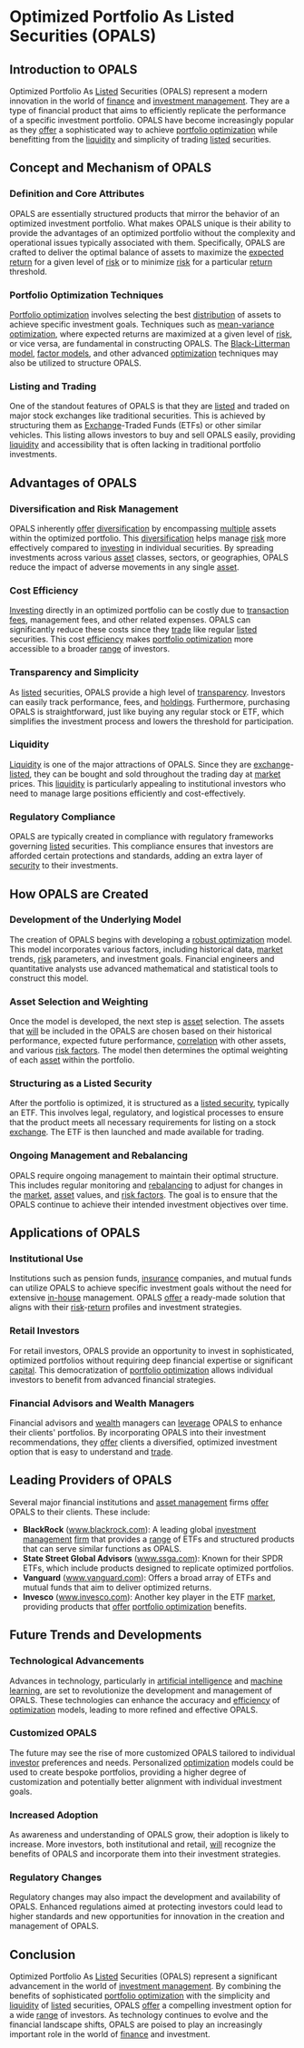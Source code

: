 # Optimized Portfolio As Listed Securities (OPALS)

## Introduction to OPALS

Optimized Portfolio As [Listed](../l/listed.md) Securities (OPALS) represent a modern innovation in the world of [finance](../f/finance.md) and [investment management](../i/investment_management.md). They are a type of financial product that aims to efficiently replicate the performance of a specific investment portfolio. OPALS have become increasingly popular as they [offer](../o/offer.md) a sophisticated way to achieve [portfolio optimization](../p/portfolio_optimization.md) while benefitting from the [liquidity](../l/liquidity.md) and simplicity of trading [listed](../l/listed.md) securities.

## Concept and Mechanism of OPALS

### Definition and Core Attributes

OPALS are essentially structured products that mirror the behavior of an optimized investment portfolio. What makes OPALS unique is their ability to provide the advantages of an optimized portfolio without the complexity and operational issues typically associated with them. Specifically, OPALS are crafted to deliver the optimal balance of assets to maximize the [expected return](../e/expected_return.md) for a given level of [risk](../r/risk.md) or to minimize [risk](../r/risk.md) for a particular [return](../r/return.md) threshold.

### Portfolio Optimization Techniques

[Portfolio optimization](../p/portfolio_optimization.md) involves selecting the best [distribution](../d/distribution.md) of assets to achieve specific investment goals. Techniques such as [mean-variance optimization](../m/mean-variance_optimization.md), where expected returns are maximized at a given level of [risk](../r/risk.md), or vice versa, are fundamental in constructing OPALS. The [Black-Litterman model](../b/black-litterman_model.md), [factor models](../f/factor_models.md), and other advanced [optimization](../o/optimization.md) techniques may also be utilized to structure OPALS.

### Listing and Trading

One of the standout features of OPALS is that they are [listed](../l/listed.md) and traded on major stock exchanges like traditional securities. This is achieved by structuring them as [Exchange](../e/exchange.md)-Traded Funds (ETFs) or other similar vehicles. This listing allows investors to buy and sell OPALS easily, providing [liquidity](../l/liquidity.md) and accessibility that is often lacking in traditional portfolio investments.

## Advantages of OPALS

### Diversification and Risk Management

OPALS inherently [offer](../o/offer.md) [diversification](../d/diversification.md) by encompassing [multiple](../m/multiple.md) assets within the optimized portfolio. This [diversification](../d/diversification.md) helps manage [risk](../r/risk.md) more effectively compared to [investing](../i/investing.md) in individual securities. By spreading investments across various [asset](../a/asset.md) classes, sectors, or geographies, OPALS reduce the impact of adverse movements in any single [asset](../a/asset.md).

### Cost Efficiency

[Investing](../i/investing.md) directly in an optimized portfolio can be costly due to [transaction fees](../t/transaction_fees.md), management fees, and other related expenses. OPALS can significantly reduce these costs since they [trade](../t/trade.md) like regular [listed](../l/listed.md) securities. This cost [efficiency](../e/efficiency.md) makes [portfolio optimization](../p/portfolio_optimization.md) more accessible to a broader [range](../r/range.md) of investors.

### Transparency and Simplicity

As [listed](../l/listed.md) securities, OPALS provide a high level of [transparency](../t/transparency.md). Investors can easily track performance, fees, and [holdings](../h/holdings.md). Furthermore, purchasing OPALS is straightforward, just like buying any regular stock or ETF, which simplifies the investment process and lowers the threshold for participation.

### Liquidity

[Liquidity](../l/liquidity.md) is one of the major attractions of OPALS. Since they are [exchange](../e/exchange.md)-[listed](../l/listed.md), they can be bought and sold throughout the trading day at [market](../m/market.md) prices. This [liquidity](../l/liquidity.md) is particularly appealing to institutional investors who need to manage large positions efficiently and cost-effectively.

### Regulatory Compliance

OPALS are typically created in compliance with regulatory frameworks governing [listed](../l/listed.md) securities. This compliance ensures that investors are afforded certain protections and standards, adding an extra layer of [security](../s/security.md) to their investments.

## How OPALS are Created

### Development of the Underlying Model

The creation of OPALS begins with developing a [robust optimization](../r/robust_optimization.md) model. This model incorporates various factors, including historical data, [market](../m/market.md) trends, [risk](../r/risk.md) parameters, and investment goals. Financial engineers and quantitative analysts use advanced mathematical and statistical tools to construct this model.

### Asset Selection and Weighting

Once the model is developed, the next step is [asset](../a/asset.md) selection. The assets that [will](../w/will.md) be included in the OPALS are chosen based on their historical performance, expected future performance, [correlation](../c/correlation.md) with other assets, and various [risk factors](../r/risk_factors_in_trading.md). The model then determines the optimal weighting of each [asset](../a/asset.md) within the portfolio.

### Structuring as a Listed Security

After the portfolio is optimized, it is structured as a [listed security](../l/listed_security.md), typically an ETF. This involves legal, regulatory, and logistical processes to ensure that the product meets all necessary requirements for listing on a stock [exchange](../e/exchange.md). The ETF is then launched and made available for trading.

### Ongoing Management and Rebalancing

OPALS require ongoing management to maintain their optimal structure. This includes regular monitoring and [rebalancing](../r/rebalancing.md) to adjust for changes in the [market](../m/market.md), [asset](../a/asset.md) values, and [risk factors](../r/risk_factors_in_trading.md). The goal is to ensure that the OPALS continue to achieve their intended investment objectives over time.

## Applications of OPALS

### Institutional Use

Institutions such as pension funds, [insurance](../i/insurance.md) companies, and mutual funds can utilize OPALS to achieve specific investment goals without the need for extensive [in-house](../i/in-house.md) management. OPALS [offer](../o/offer.md) a ready-made solution that aligns with their [risk](../r/risk.md)-[return](../r/return.md) profiles and investment strategies.

### Retail Investors

For retail investors, OPALS provide an opportunity to invest in sophisticated, optimized portfolios without requiring deep financial expertise or significant [capital](../c/capital.md). This democratization of [portfolio optimization](../p/portfolio_optimization.md) allows individual investors to benefit from advanced financial strategies.

### Financial Advisors and Wealth Managers

Financial advisors and [wealth](../w/wealth.md) managers can [leverage](../l/leverage.md) OPALS to enhance their clients' portfolios. By incorporating OPALS into their investment recommendations, they [offer](../o/offer.md) clients a diversified, optimized investment option that is easy to understand and [trade](../t/trade.md).

## Leading Providers of OPALS

Several major financial institutions and [asset management](../a/asset_management.md) firms [offer](../o/offer.md) OPALS to their clients. These include:

- **BlackRock** (www.blackrock.com): A leading global [investment management](../i/investment_management.md) [firm](../f/firm.md) that provides a [range](../r/range.md) of ETFs and structured products that can serve similar functions as OPALS.
- **State Street Global Advisors** (www.ssga.com): Known for their SPDR ETFs, which include products designed to replicate optimized portfolios.
- **Vanguard** (www.vanguard.com): Offers a broad array of ETFs and mutual funds that aim to deliver optimized returns.
- **Invesco** (www.invesco.com): Another key player in the ETF [market](../m/market.md), providing products that [offer](../o/offer.md) [portfolio optimization](../p/portfolio_optimization.md) benefits.

## Future Trends and Developments

### Technological Advancements

Advances in technology, particularly in [artificial intelligence](../a/artificial_intelligence_in_trading.md) and [machine learning](../m/machine_learning.md), are set to revolutionize the development and management of OPALS. These technologies can enhance the accuracy and [efficiency](../e/efficiency.md) of [optimization](../o/optimization.md) models, leading to more refined and effective OPALS.

### Customized OPALS

The future may see the rise of more customized OPALS tailored to individual [investor](../i/investor.md) preferences and needs. Personalized [optimization](../o/optimization.md) models could be used to create bespoke portfolios, providing a higher degree of customization and potentially better alignment with individual investment goals.

### Increased Adoption

As awareness and understanding of OPALS grow, their adoption is likely to increase. More investors, both institutional and retail, [will](../w/will.md) recognize the benefits of OPALS and incorporate them into their investment strategies.

### Regulatory Changes

Regulatory changes may also impact the development and availability of OPALS. Enhanced regulations aimed at protecting investors could lead to higher standards and new opportunities for innovation in the creation and management of OPALS.

## Conclusion

Optimized Portfolio As [Listed](../l/listed.md) Securities (OPALS) represent a significant advancement in the world of [investment management](../i/investment_management.md). By combining the benefits of sophisticated [portfolio optimization](../p/portfolio_optimization.md) with the simplicity and [liquidity](../l/liquidity.md) of [listed](../l/listed.md) securities, OPALS [offer](../o/offer.md) a compelling investment option for a wide [range](../r/range.md) of investors. As technology continues to evolve and the financial landscape shifts, OPALS are poised to play an increasingly important role in the world of [finance](../f/finance.md) and investment.